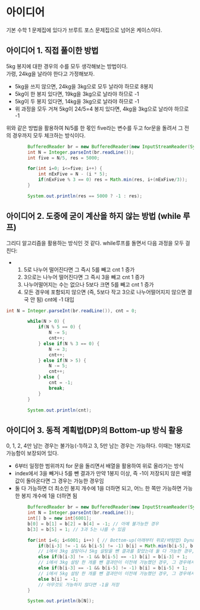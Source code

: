 # 아이디어
기본 수학 1 문제집에 있다가 브루트 포스 문제집으로 넘어온 케이스이다.

## 아이디어 1. 직접 풀이한 방법
5kg 봉지에 대한 경우의 수를 모두 생각해보는 방법이다.   
가령, 24kg을 날라야 한다고 가정해보자.
- 5kg을 쓰지 않으면, 24kg을 3kg으로 모두 날라야 하므로 8봉지
- 5kg이 한 봉지 있다면, 19kg을 3kg으로 날라야 하므로 -1
- 5kg이 두 봉지 있다면, 14kg을 3kg으로 날라야 하므로 -1
- 위 과정을 모두 거쳐 5kg이 24/5=4 봉지 있다면, 4kg을 3kg으로 날라야 하므로 -1

위와 같은 방법을 활용하여 N/5를 한 몫인 five라는 변수를 두고 for문을 돌려서 그 전의 경우까지 모두 체크하는 방식이다.

```JAVA
        BufferedReader br = new BufferedReader(new InputStreamReader(System.in));
        int N = Integer.parseInt(br.readLine());
        int five = N/5, res = 5000;

        for(int i=0; i<=five; i++) {
            int nExFive = N - (i * 5);
            if(nExFive % 3 == 0) res = Math.min(res, i+(nExFive/3));
        }

        System.out.println(res == 5000 ? -1 : res);
```

## 아이디어 2. 도중에 굳이 계산을 하지 않는 방법 (while 루프)
그리디 알고리즘을 활용하는 방식인 것 같다.
while루프를 돌면서 다음 과정을 모두 걸친다:
- 1. 5로 나누어 떨어진다면 그 즉시 5를 빼고 cnt 1 증가
  2. 3으로는 나누어 떨어진다면 그 즉시 3을 빼고 cnt 1 증가
  3. 나누어떨어지는 수는 없으나 5보다 크면 5를 빼고 cnt 1 증가
  4. 모든 경우에 포함되지 않으면 (즉, 5보다 작고 3으로 나누어떨어지지 않으면 결국 안 됨) cnt에 -1 대입

```JAVA
int N = Integer.parseInt(br.readLine()), cnt = 0;

        while(N > 0) {
            if(N % 5 == 0) {
                N -= 5;
                cnt++;
            } else if(N % 3 == 0) {
                N -= 3;
                cnt++;
            } else if(N > 5) {
                N -= 5;
                cnt++;
            } else {
                cnt = -1;
                break;
            }
        }

        System.out.println(cnt);
```

## 아이디어 3. 동적 계획법(DP)의 Bottom-up 방식 활용
0, 1, 2, 4만 남는 경우는 불가능(-1)하고 3, 5만 남는 경우는 가능하다. 이때는 1봉지로 가능함이 보장되어 있다.
- 6부터 일정한 범위까지 for 문을 돌리면서 배열을 활용하여 위로 올라가는 방식
- index에서 3을 빼거나 5를 뺀 결과가 만약 1봉지 이상, 즉 -1이 저장되지 않은 배열 값이 돌아온다면 그 경우는 가능한 경우임
- 둘 다 가능하면 더 최소인 봉지 개수에 1을 더하면 되고, 어느 한 쪽만 가능하면 가능한 봉지 개수에 1을 더하면 됨

```JAVA
        BufferedReader br = new BufferedReader(new InputStreamReader(System.in));
        int N = Integer.parseInt(br.readLine());
        int[] b = new int[6001];
        b[0] = b[1] = b[2] = b[4] = -1; // 아예 불가능한 경우
        b[3] = b[5] = 1; // 3과 5는 나를 수 있음

        for(int i=6; i<6001; i++) { // Bottom-up(아래부터 위로/바텀업) Dynamic Programming
            if(b[i-3] != -1 && b[i-5] != -1) b[i] = Math.min(b[i-5], b[i-3]) + 1;
            // i에서 3kg 설탕이나 5kg 설탕을 뺀 결과를 찾았는데 둘 다 가능한 경우, 개수가 더 적은 경우를 가져와 1봉지 추가 값을 저장
            else if(b[i-3] != -1 && b[i-5] == -1) b[i] = b[i-3] + 1;
            // i에서 3kg 설탕 한 개를 뺀 결과만이 이전에 가능했던 경우, 그 경우에서 1봉지를 추가한 값 저장
            else if(b[i-3] == -1 && b[i-5] != -1) b[i] = b[i-5] + 1;
            // i에서 5kg 설탕 한 개를 뺀 결과만이 이전에 가능했던 경우, 그 경우에서 1봉지를 추가한 값 저장
            else b[i] = -1;
            // 아무것도 가능하지 않다면 -1을 저장
        }

        System.out.println(b[N]);
```
